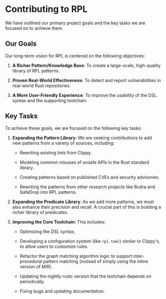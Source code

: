# Contributing to RPL

We have outlined our primary project goals and the key tasks we are focused on to achieve them.

## Our Goals

Our long-term vision for RPL is centered on the following objectives:

1. **A Richer Pattern/Knowledge Base**: To create a large-scale, high-quality library of RPL patterns.

2. **Proven Real-World Effectiveness**: To detect and report vulnerabilities in real-world Rust repositories.

3. **A More User-Friendly Experience**: To improve the usability of the DSL syntax and the supporting toolchain.

## Key Tasks

To achieve these goals, we are focused on the following key tasks:

1. **Expanding the Pattern Library**: We are seeking contributions to add new patterns from a variety of sources, including:

    - Rewriting existing lints from Clippy.

    - Modeling common misuses of unsafe APIs in the Rust standard library.

    - Creating patterns based on published CVEs and security advisories.

    - Rewriting the patterns from other research projects like Rudra and SafeDrop into RPL patterns.

2. **Expanding the Predicate Library**: As we add more patterns, we must also enhance their precision and recall. A crucial part of this is building a richer library of predicates.

3. **Improving the Core Toolchain**: This includes:

    - Optimizing the DSL syntax,

    - Developing a configuration system (like `rpl.toml`) similar to Clippy's, to allow users to customize rules.

    - Refactor the graph matching algorithm logic to support inter-procedural pattern matching (instead of simply using the inline version of MIR).

    - Updating the nightly rustc version that the toolchain depends on periodically.

    - Fixing bugs and updating documentation.
